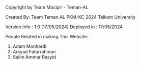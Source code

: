 Copyright by Team Macipir - Teman-AL

Created By:
Team Teman.AL
PKM-KC 2024
Telkom University

Version Info : 1.0 (17/05/2024)
Deployed in : 17/05/2024

People Related in making This Website:
1. Adam Monhardi
2. Arsyad Faturrahman
3. Salim Ammar Rasyid
